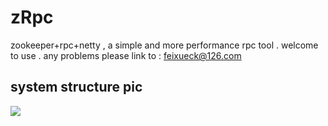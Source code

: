 # zRpc
zookeeper+rpc+netty  , a simple and more performance rpc tool . welcome to use . 
any problems please link to : feixueck@126.com

## system structure pic

![](http://opd1spc1i.bkt.clouddn.com/18-3-11/30593260.jpg)
